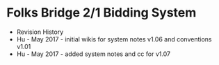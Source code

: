 # Folks Bridge 2/1 Bidding System 

* Revision History
* Hu - May 2017 - initial wikis for system notes v1.06 and conventions v1.01
* Hu - May 2017 - added system notes and cc for v1.07 

